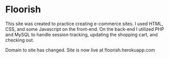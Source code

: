 # Floorish
This site was created to practice creating e-commerce sites. I used HTML, CSS, and some Javascript on the front-end. 
On the back-end I utilized PHP and MySQL to handle session-tracking, updating the shopping cart, and checking out. 

Domain to site has changed. Site is now live at floorish.herokuapp.com
